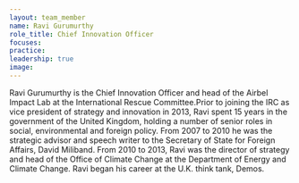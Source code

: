 ```yaml
---
layout: team_member
name: Ravi Gurumurthy
role_title: Chief Innovation Officer
focuses:
practice:
leadership: true
image:
---
```


Ravi Gurumurthy is the Chief Innovation Officer and head of the Airbel Impact Lab at the International Rescue Committee.Prior to joining the IRC as vice president of strategy and innovation in 2013, Ravi spent 15 years in the government of the United Kingdom, holding a number of senior roles in social, environmental and foreign policy. From 2007 to 2010 he was the strategic advisor and speech writer to the Secretary of State for Foreign Affairs, David Miliband. From 2010 to 2013, Ravi was the director of strategy and head of the Office of Climate Change at the Department of Energy and Climate Change. Ravi began his career at the U.K. think tank, Demos.
